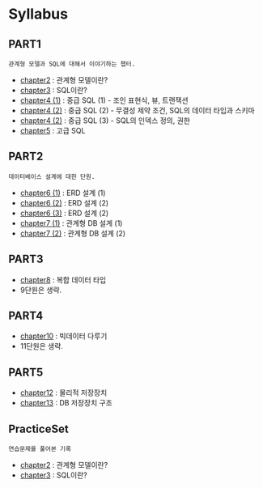 # Syllabus

## PART1
`관계형 모델과 SQL에 대해서 이야기하는 챕터.` 

* [chapter2](./PART1/chapter2.md) : 관계형 모델이란?  
* [chapter3](./PART1/chapter3.md) : SQL이란?  
* [chapter4 (1)](./PART1/chapter4_1.md) : 중급 SQL (1) - 조인 표현식, 뷰, 트랜잭션  
* [chapter4 (2)](./PART1/chapter4_2.md) : 중급 SQL (2) - 무결성 제약 조건, SQL의 데이터 타입과 스키마  
* [chapter4 (2)](./PART1/chapter4_3.md) : 중급 SQL (3) - SQL의 인덱스 정의, 권한  
* [chapter5](./PART1/chapter5.md) : 고급 SQL  

## PART2
`데이터베이스 설계에 대한 단원.` 
* [chapter6 (1)](./PART2/chapter6_1.md) : ERD 설계 (1)  
* [chapter6 (2)](./PART2/chapter6_2.md) : ERD 설계 (2)  
* [chapter6 (3)](./PART2/chapter6_3.md) : ERD 설계 (2)  
* [chapter7 (1)](./PART2/chapter7_1.md) : 관계형 DB 설계 (1)  
* [chapter7 (2)](./PART2/chapter7_2.md) : 관계형 DB 설계 (2)  

## PART3
* [chapter8](./PART3/chapter8.md) : 복합 데이터 타입
* 9단원은 생략.

## PART4
* [chapter10](./PART4/chapter10.md) : 빅데이터 다루기
* 11단원은 생략.

## PART5
* [chapter12](./PART5/chapter12.md) : 물리적 저장장치
* [chapter13](./PART5/chapter13.md) : DB 저장장치 구조

## PracticeSet
`연습문제를 풀어본 기록`  
* [chapter2](./PracticeSet/chapter2.md) : 관계형 모델이란?  
* [chapter3](./PracticeSet/chapter3.md) : SQL이란?  
